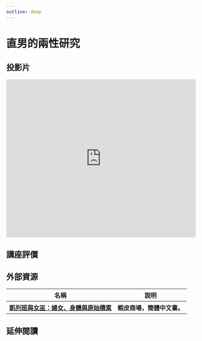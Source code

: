 ```yaml
---
outline: deep
---
```


# 直男的兩性研究

## 投影片

<iframe src="https://docs.google.com/presentation/d/e/2PACX-1vSFhBZ8zuW6Mucd5Ay7dd-QVFsAqmwJd8PNSPgZsS8Z77DQw1CHKpcgaXJ1RJPBT7UDx7oYZcp68WOp/embed?start=false&loop=false&delayms=3000" frameborder="0" width="100%" height="420" allowfullscreen="true" mozallowfullscreen="true" webkitallowfullscreen="true"></iframe>

## 講座評價

## 外部資源

<table>
    <thead>
        <tr>
            <th>名稱</th>
            <th>說明</th>
        </tr>
    </thead>
    <tbody>
        <tr>
            <th>
                <a href="https://shopee.tw/search?keyword=%E5%87%B1%E5%88%97%E7%8F%AD%E8%88%87%E5%A5%B3%E5%B7%AB%20%E5%A9%A6%E5%A5%B3%20%E8%BA%AB%E9%AB%94%E8%88%87%E5%8E%9F%E5%A7%8B%E7%A9%8D%E7%B4%AF" target="_blank">
                   凱列班與女巫：婦女、身體與原始積累
                </a>
            </th>
            <th>蝦皮商場，簡體中文書。</th>
        </tr>
    </tbody>
</table>

## 延伸閱讀

<Books :modelValue="bookItems"></Books>

<script setup>
import Books from '../components/books.vue'

const bookItems = [
    {
        id: '11100918482',
        name: '新．斷捨離【10週年全新增訂版】：斷絕不需要的東西，捨棄多餘的廢物，脫離對物品的執著，改變650萬人的史上最強人生整理術再進化！',
        desc: `<p>扔掉一件無用之物，就多出一點空間。</p>
<p>扔掉一件多餘之物，就免去一樣負擔。</p>
<p>扔掉一件無益之物，就恢復一絲清爽。</p>
<p>然後，你的人生將煥然一新！</p>`,
    },
    {
        id: '11100892979',
        name: '零雜物裝修術',
        desc: `<p>徹底擊退！打造簡約舒適好宅的兩大敵人：預算少、雜物多。
輕鬆享受！少揹一些房貸、少花一些裝修費、少做一些惱人的家事，過更輕盈自在的生活。</p>

<p>想以真正省錢的方式打造好宅，不是在工法或材質上錙銖必較！
本書從源頭抓起，讓你節省購屋預算和裝修費用，
還告訴你如何使用房子才能久住不亂，否則花再多錢裝修都是枉然……</p>`,
    },
    {
        id: '11100859478',
        name: '後半輩子最想住的家：先做先贏！40歲開始規畫、50歲開心打造，好房子讓你笑著住到老',
        desc: `<p>│好房子，讓你笑著住到老│
40歲開始規畫、50歲開心打造！

</p>

<p>越住越年輕
給自己一個安心減齡的家
讓父母好用、自己未來也享受，別等「老了再說」！</p>`,
    },
]
</script>